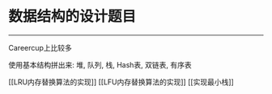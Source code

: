 # 数据结构的设计题目

---

Careercup上比较多

使用基本结构拼出来:
堆, 队列, 栈, Hash表, 双链表, 有序表

[[LRU内存替换算法的实现]]
[[LFU内存替换算法的实现]]
[[实现最小栈]]
